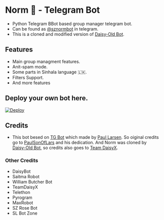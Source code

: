 # Norm 🤖 - Telegram Bot
- Python Telegram BBot based group manager telegram bot.
- Can be found as [@sznormbot](http://t.me/sznormbot) in telegram.
- This is a cloned and modified version of [Daisy-Old Bot](https://github.com/TeamDaisyX/Daisy-OLD).

## Features
- Main group managment features.
- Anit-spam mode.
- Some parts in Sinhala language 🇱🇰.
- Filters Support.
- And more features

## Deploy your own bot here.
[![Deploy](https://www.herokucdn.com/deploy/button.svg)](https://heroku.com/deploy?template=https://github.com/TinuraD/Norm.git)
## Credits

- This bot besed on [TG Bot](https://github.com/PaulSonOfLars/tgbot) which made by [Paul Larsen](https://github.com/PaulSonOfLars). So oiginal credits go to [PaulSonOfLars](https://github.com/PaulSonOfLars) and his dedication. And Norm was cloned by [Daisy-Old Bot](https://github.com/TeamDaisyX/Daisy-OLD), so credits also goes to [Team DaisyX](https://github.com/TeamDaisyX/).

### Other Credits
 - DaisyBot
 - Saitma Robot
 - William Butcher Bot
 - TeamDaisyX
 - Telethon
 - Pyrogram
 - MaxRobot
 - SZ Rose Bot
 - SL Bot Zone
